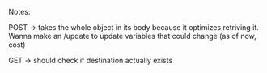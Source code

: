 Notes:

POST -> takes the whole object in its body because it optimizes retriving it. Wanna make an /update to update variables that could change (as of now, cost)

GET -> should check if destination actually exists